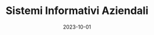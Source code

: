 ---
title: "Sistemi Informativi Aziendali"
collection: teaching
type: 'Graduate course'
permalink: /teaching/2023-10-sistemi-informativi-aziendali
date: 2023-10-01
venue: 'Politecnico di Torino'
location: 'Torino, Italy'
role: 'Teaching assistant'
---